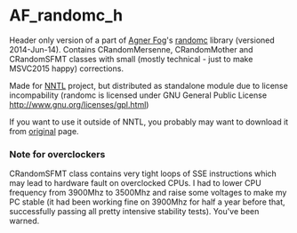 # AF_randomc_h
Header only version of a part of [Agner Fog](http://www.agner.org/)'s [randomc](http://www.agner.org/random/randomc.zip) library (versioned 2014-Jun-14).
Contains CRandomMersenne, CRandomMother and CRandomSFMT classes with small (mostly technical - just to make MSVC2015 happy) corrections.

Made for [NNTL](https://github.com/Arech/nntl) project, but distributed as standalone module due to license incompability
(randomc is licensed under GNU General Public License http://www.gnu.org/licenses/gpl.html)

If you want to use it outside of NNTL, you probably may want to download it from [original](http://www.agner.org/random/) page.

### Note for overclockers

CRandomSFMT class contains very tight loops of SSE instructions which may lead to hardware fault on overclocked CPUs. I had to lower CPU frequency from 3900Mhz to 3500Mhz and raise some voltages to make my PC stable (it had been working fine on 3900Mhz for half a year before that, successfully passing all pretty intensive stability tests). You've been warned.
